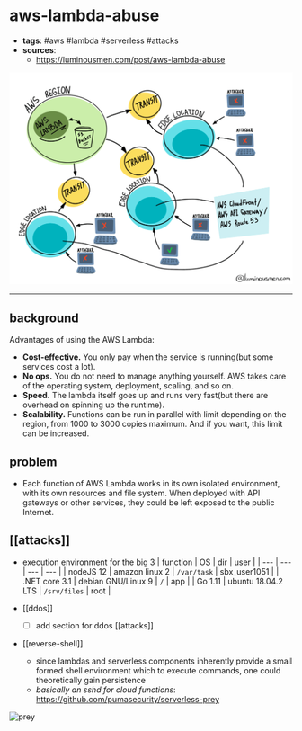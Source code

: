 # aws-lambda-abuse

- **tags**:  #aws #lambda #serverless #attacks
- **sources**:
	- https://luminousmen.com/post/aws-lambda-abuse

![2020-07-09-09-24-02.png](_images/2020-07-09-09-24-02.png)

---
## background
Advantages of using the AWS Lambda:

- **Cost-effective.** You only pay when the service is running(but some services cost a lot).
- **No ops.** You do not need to manage anything yourself. AWS takes care of the operating system, deployment, scaling, and so on.
- **Speed.** The lambda itself goes up and runs very fast(but there are overhead on spinning up the runtime).
- **Scalability.** Functions can be run in parallel with limit depending on the region, from 1000 to 3000 copies maximum. And if you want, this limit can be increased.
 
 ## problem
-  Each function of AWS Lambda works in its own isolated environment, with its own resources and file system. When deployed with API gateways or other services, they could be left exposed to the public Internet.
 
 ## [[attacks]]
 - execution environment for the big 3
 	| function | OS | dir | user |
	| --- | --- | --- | --- |
	| nodeJS 12 | amazon linux 2 | `/var/task` | sbx_user1051 | 
	| .NET core 3.1 | debian GNU/Linux 9 | `/` | app |
	| Go 1.11 | ubuntu 18.04.2 LTS | `/srv/files` | root | 
	
 - [[ddos]]
	- [ ] add section for ddos [[attacks]]

- [[reverse-shell]]
	- since lambdas and serverless components inherently provide a small formed shell environment which to execute commands, one could theoretically gain persistence
	- _basically an sshd for cloud functions_: https://github.com/pumasecurity/serverless-prey

![prey](https://raw.githubusercontent.com/pumasecurity/serverless-prey/main/docs/diagram.png)

